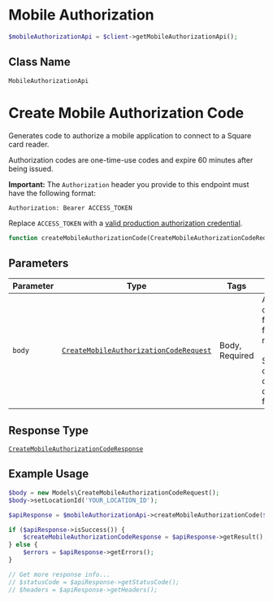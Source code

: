 # Mobile Authorization

```php
$mobileAuthorizationApi = $client->getMobileAuthorizationApi();
```

## Class Name

`MobileAuthorizationApi`


# Create Mobile Authorization Code

Generates code to authorize a mobile application to connect to a Square card reader.

Authorization codes are one-time-use codes and expire 60 minutes after being issued.

__Important:__ The `Authorization` header you provide to this endpoint must have the following format:

```
Authorization: Bearer ACCESS_TOKEN
```

Replace `ACCESS_TOKEN` with a
[valid production authorization credential](https://developer.squareup.com/docs/build-basics/access-tokens).

```php
function createMobileAuthorizationCode(CreateMobileAuthorizationCodeRequest $body): ApiResponse
```

## Parameters

| Parameter | Type | Tags | Description |
|  --- | --- | --- | --- |
| `body` | [`CreateMobileAuthorizationCodeRequest`](../../doc/models/create-mobile-authorization-code-request.md) | Body, Required | An object containing the fields to POST for the request.<br><br>See the corresponding object definition for field details. |

## Response Type

[`CreateMobileAuthorizationCodeResponse`](../../doc/models/create-mobile-authorization-code-response.md)

## Example Usage

```php
$body = new Models\CreateMobileAuthorizationCodeRequest();
$body->setLocationId('YOUR_LOCATION_ID');

$apiResponse = $mobileAuthorizationApi->createMobileAuthorizationCode($body);

if ($apiResponse->isSuccess()) {
    $createMobileAuthorizationCodeResponse = $apiResponse->getResult();
} else {
    $errors = $apiResponse->getErrors();
}

// Get more response info...
// $statusCode = $apiResponse->getStatusCode();
// $headers = $apiResponse->getHeaders();
```

